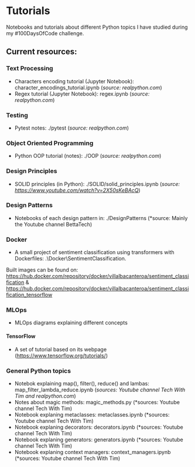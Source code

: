 # Tutorials

Notebooks and tutorials about different Python topics I have studied during my #100DaysOfCode challenge.

## Current resources:

### Text Processing
- Characters encoding tutorial (Jupyter Notebook): character_encodings_tutorial.ipynb (*source: realpython.com*)
- Regex tutorial (Jupyter Notebook): regex.ipynb (*source: realpython.com*)

### Testing
- Pytest notes: ./pytest (*source: realpython.com*)

### Object Oriented Programming
- Python OOP tutorial (notes): ./OOP (*source: realpython.com*)

### Design Principles
- SOLID principles (in Python): ./SOLID/solid_principles.ipynb (*source: https://www.youtube.com/watch?v=2X50sKeBAcQ*)

### Design Patterns
- Notebooks of each design pattern in: ./DesignPatterns (*source: Mainly the Youtube channel BettaTech)

### Docker
- A small project of sentiment classification using transformers with Dockerfiles: .\Docker\SentimentClassification. 

Built images can be found on: https://hub.docker.com/repository/docker/villalbacanteroa/sentiment_classification & https://hub.docker.com/repository/docker/villalbacanteroa/sentiment_classification_tensorflow

### MLOps
- MLOps diagrams explaining different concepts

#### TensorFlow
- A set of tutorial based on its webpage (https://www.tensorflow.org/tutorials/)

### General Python topics
- Notebok explaining map(), filter(), reduce() and lambas: map_filter_lambda_reduce.ipynb (*sources: Youtube channel Tech With Tim and realpython.com*)
- Notes about magic methods: magic_methods.py (*sources: Youtube channel Tech With Tim)
- Notebook explaning metaclasses: metaclasses.ipynb (*sources: Youtube channel Tech With Tim)
- Notebook explaning decorators: decorators.ipynb (*sources: Youtube channel Tech With Tim)
- Notebook explaning generators: generators.ipynb (*sources: Youtube channel Tech With Tim)
- Notebook explaning context managers: context_managers.ipynb (*sources: Youtube channel Tech With Tim)

